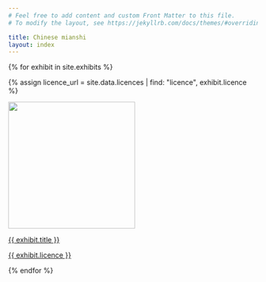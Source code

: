 ```yaml
---
# Feel free to add content and custom Front Matter to this file.
# To modify the layout, see https://jekyllrb.com/docs/themes/#overriding-theme-defaults

title: Chinese mianshi
layout: index
---
```


{% for exhibit in site.exhibits %}

  {% assign licence_url = site.data.licences | find: "licence", exhibit.licence %}

  <a href = "{{ exhibit.url | relative_url }}"><img src="{{ exhibit.image-url }}" width = 256></a>
  <p><a href = "{{ exhibit.url | relative_url }}">{{ exhibit.title }}</a></p>
  <p><a href="{{ licence_url.url }}">{{ exhibit.licence }}</a></p>

{% endfor %}
